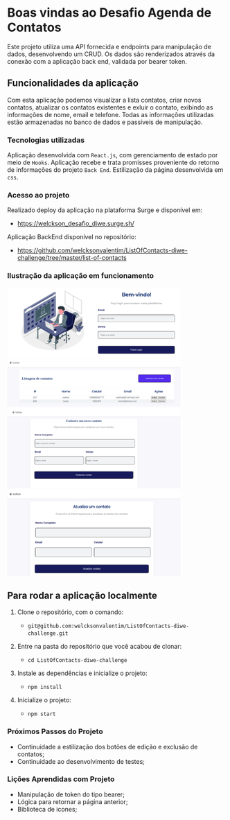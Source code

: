 # Boas vindas ao Desafio Agenda de Contatos

Este projeto utiliza uma API fornecida e endpoints para manipulação de dados, desenvolvendo um CRUD. Os dados são renderizados através da conexão com a aplicação back end, validada por bearer token.

## Funcionalidades da aplicação

Com esta aplicação podemos visualizar a lista contatos, criar novos contatos, atualizar os contatos existentes e exluir o contato, exibindo as informações de nome, email e telefone.
Todas as informações utilizadas estão armazenadas no banco de dados e passíveis de manipulação.

### Tecnologias utilizadas

Aplicação desenvolvida com `React.js`, com gerenciamento de estado por meio de `Hooks`.
Aplicação recebe e trata promisses proveniente do retorno de informações do projeto `Back End`.
Estilização da página desenvolvida em `css`.

### Acesso ao projeto

Realizado deploy da aplicação na plataforma Surge e disponível em:
* https://welckson_desafio_diwe.surge.sh/

Aplicação BackEnd disponível no repositório:
* https://github.com/welcksonvalentim/ListOfContacts-diwe-challenge/tree/master/list-of-contacts


### Ilustração da aplicação em funcionamento

<img alt="Tela Login" width=400px src="src/Images/login.png" />
<img alt="Tela Lista de contados" width=400px src="src/Images/listOfContacts.png" />
<img alt="Tela Criação de contatos" width=400px src="src/Images/addContact.png" />
<img alt="Tela Edição de contatos" width=400px src="src/Images/editContact.png" />

## Para rodar a aplicação localmente

1. Clone o repositório, com o comando:
    * `git@github.com:welcksonvalentim/ListOfContacts-diwe-challenge.git`

2. Entre na pasta do repositório que você acabou de clonar:
    * `cd ListOfContacts-diwe-challenge`

3. Instale as dependências e inicialize o projeto:
    * `npm install`

4. Inicialize o projeto:
    * `npm start`

### Próximos Passos do Projeto

* Continuidade a estilização dos botões de edição e exclusão de contatos;
* Continuidade ao desenvolvimento de testes;

### Lições Aprendidas com Projeto

* Manipulação de token do tipo bearer;
* Lógica para retornar a página anterior;
* Biblioteca de icones;


